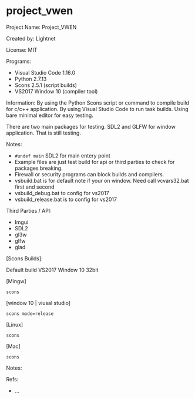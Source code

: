 # project_vwen

Project Name: Project_VWEN

Created by: Lightnet

License: MIT

Programs:
 * Visual Studio Code 1.16.0
 * Python 2.7.13
  * Scons 2.5.1 (script builds)
 * VS2017 Window 10 (compiler tool)

Information: By using the Python Scons script or command to compile build for c/c++ application. By using Visual Studio Code to run task builds. Using bare minimal editor for easy testing.

There are two main packages for testing. SDL2 and GLFW for window application. That is still testing.

Notes:
 * `#undef main` SDL2 for main entery point
 * Example files are just test build for api or third parties to check for packages breaking.
 * Firewall or security programs can block builds and compilers.
 * vsbuild.bat is for default note if your on window. Need call vcvars32.bat first and second
 * vsbuild_debug.bat to config for vs2017
 * vsbuild_release.bat is to config for vs2017

Third Parties / API:
 * Imgui
 * SDL2
 * gl3w
 * glfw
 * glad


[Scons Builds]:

Default build VS2017 Window 10 32bit

[Mingw]

   `scons`

[window 10 | viusal studio]

   `scons mode=release`

[Linux]

   `scons` 

[Mac]

   `scons` 

Notes:


Refs:
  * ...